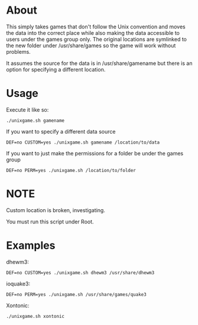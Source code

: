 # About

This simply takes games that don't follow the Unix convention and moves the data into the correct place while also making the data accessible to users under the games group only. The original locations are symlinked to the new folder under /usr/share/games so the game will work without problems.

It assumes the source for the data is in /usr/share/gamename but there is an option for specifying a different location.

# Usage

Execute it like so:

	./unixgame.sh gamename

If you want to specify a different data source

	DEF=no CUSTOM=yes ./unixgame.sh gamename /location/to/data

If you want to just make the permissions for a folder be under the games group

	DEF=no PERM=yes ./unixgame.sh /location/to/folder

# NOTE

Custom location is broken, investigating.

You must run this script under Root.

# Examples

dhewm3:

	DEF=no CUSTOM=yes ./unixgame.sh dhewm3 /usr/share/dhewm3

ioquake3:

	DEF=no PERM=yes ./unixgame.sh /usr/share/games/quake3

Xontonic:

	./unixgame.sh xontonic

